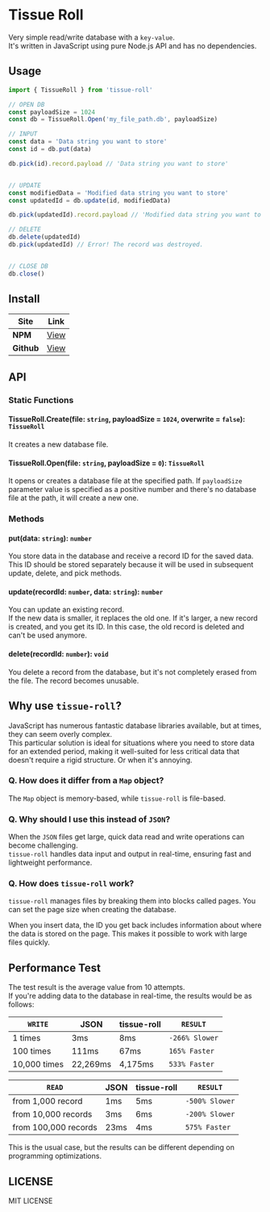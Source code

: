 # Tissue Roll

Very simple read/write database with a `key-value`.  
It's written in JavaScript using pure Node.js API and has no dependencies.

## Usage

```typescript
import { TissueRoll } from 'tissue-roll'

// OPEN DB
const payloadSize = 1024
const db = TissueRoll.Open('my_file_path.db', payloadSize)

// INPUT
const data = 'Data string you want to store'
const id = db.put(data)

db.pick(id).record.payload // 'Data string you want to store'


// UPDATE
const modifiedData = 'Modified data string you want to store'
const updatedId = db.update(id, modifiedData)

db.pick(updatedId).record.payload // 'Modified data string you want to store'

// DELETE
db.delete(updatedId)
db.pick(updatedId) // Error! The record was destroyed.


// CLOSE DB
db.close()
```

## Install

|Site|Link|
|---|---|
|**NPM**|[View](https://www.npmjs.com/package/tissue-roll)|
|**Github**|[View](https://github.com/izure1/tissue-roll)|

## API

### Static Functions

#### TissueRoll.Create(file: `string`, payloadSize = `1024`, overwrite = `false`): `TissueRoll`

It creates a new database file.

#### TissueRoll.Open(file: `string`, payloadSize = `0`): `TissueRoll`

It opens or creates a database file at the specified path. If `payloadSize` parameter value is specified as a positive number and there's no database file at the path, it will create a new one.

### Methods

#### put(data: `string`): `number`

You store data in the database and receive a record ID for the saved data. This ID should be stored separately because it will be used in subsequent update, delete, and pick methods.

#### update(recordId: `number`, data: `string`): `number`

You can update an existing record.  
If the new data is smaller, it replaces the old one. If it's larger, a new record is created, and you get its ID. In this case, the old record is deleted and can't be used anymore.

#### delete(recordId: `number`): `void`

You delete a record from the database, but it's not completely erased from the file. The record becomes unusable.

## Why use `tissue-roll`?

JavaScript has numerous fantastic database libraries available, but at times, they can seem overly complex.  
This particular solution is ideal for situations where you need to store data for an extended period, making it well-suited for less critical data that doesn't require a rigid structure. Or when it's annoying.

### Q. How does it differ from a `Map` object?

The `Map` object is memory-based, while `tissue-roll` is file-based.

### Q. Why should I use this instead of `JSON`?

When the `JSON` files get large, quick data read and write operations can become challenging.  
`tissue-roll` handles data input and output in real-time, ensuring fast and lightweight performance.

### Q. How does `tissue-roll` work?

`tissue-roll` manages files by breaking them into blocks called pages. You can set the page size when creating the database.

When you insert data, the ID you get back includes information about where the data is stored on the page. This makes it possible to work with large files quickly.

## Performance Test

The test result is the average value from 10 attempts.  
If you're adding data to the database in real-time, the results would be as follows:

|`WRITE`|JSON|tissue-roll|`RESULT`|
|---|---|---|---|
|1 times|3ms|8ms|`-266% Slower`|
|100 times|111ms|67ms|`165% Faster`|
|10,000 times|22,269ms|4,175ms|`533% Faster`|

|`READ`|JSON|tissue-roll|`RESULT`|
|---|---|---|---|
|from 1,000 record|1ms|5ms|`-500% Slower`|
|from 10,000 records|3ms|6ms|`-200% Slower`|
|from 100,000 records|23ms|4ms|`575% Faster`|

This is the usual case, but the results can be different depending on programming optimizations.

## LICENSE

MIT LICENSE
